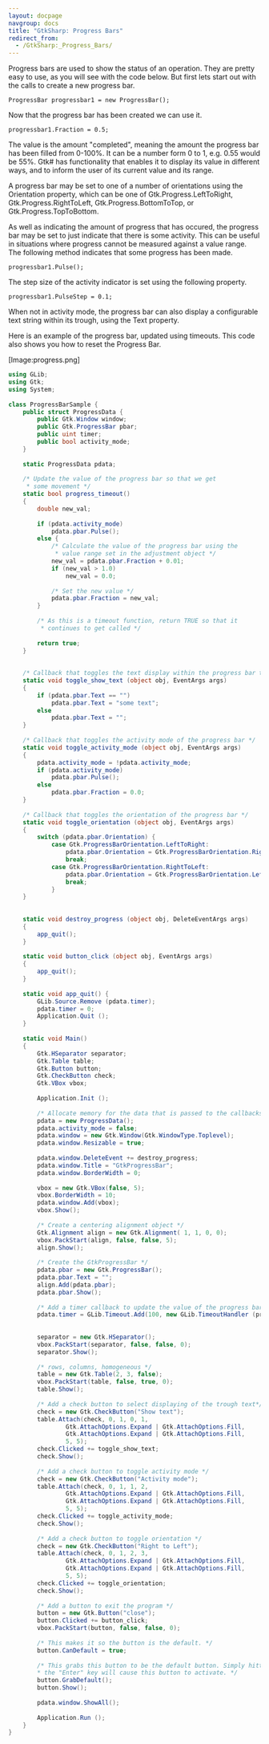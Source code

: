 ```yaml
---
layout: docpage
navgroup: docs
title: "GtkSharp: Progress Bars"
redirect_from:
  - /GtkSharp:_Progress_Bars/
---
```


Progress bars are used to show the status of an operation. They are pretty easy to use, as you will see with the code below. But first lets start out with the calls to create a new progress bar.

    ProgressBar progressbar1 = new ProgressBar();

Now that the progress bar has been created we can use it.

    progressbar1.Fraction = 0.5;

The value is the amount "completed", meaning the amount the progress bar has been filled from 0-100%. It can be a number form 0 to 1, e.g. 0.55 would be 55%. Gtk\# has functionality that enables it to display its value in different ways, and to inform the user of its current value and its range.

A progress bar may be set to one of a number of orientations using the Orientation property, which can be one of Gtk.Progress.LeftToRight, Gtk.Progress.RightToLeft, Gtk.Progress.BottomToTop, or Gtk.Progress.TopToBottom.

As well as indicating the amount of progress that has occured, the progress bar may be set to just indicate that there is some activity. This can be useful in situations where progress cannot be measured against a value range. The following method indicates that some progress has been made.

    progressbar1.Pulse();

The step size of the activity indicator is set using the following property.

    progressbar1.PulseStep = 0.1;

When not in activity mode, the progress bar can also display a configurable text string within its trough, using the Text property.

Here is an example of the progress bar, updated using timeouts. This code also shows you how to reset the Progress Bar.

[Image:progress.png]

``` csharp
using GLib;
using Gtk;
using System;
 
class ProgressBarSample {
    public struct ProgressData {
        public Gtk.Window window;
        public Gtk.ProgressBar pbar;
        public uint timer;
        public bool activity_mode;
    }
 
    static ProgressData pdata;
 
    /* Update the value of the progress bar so that we get
     * some movement */
    static bool progress_timeout()
    {
        double new_val;
 
        if (pdata.activity_mode)
            pdata.pbar.Pulse();
        else {
            /* Calculate the value of the progress bar using the
             * value range set in the adjustment object */
            new_val = pdata.pbar.Fraction + 0.01;
            if (new_val > 1.0)
                new_val = 0.0;
 
            /* Set the new value */
            pdata.pbar.Fraction = new_val;
        }
 
        /* As this is a timeout function, return TRUE so that it
         * continues to get called */
 
        return true;
    }
 
 
    /* Callback that toggles the text display within the progress bar trough */
    static void toggle_show_text (object obj, EventArgs args)
    {
        if (pdata.pbar.Text == "")
            pdata.pbar.Text = "some text";
        else
            pdata.pbar.Text = "";
    }
 
    /* Callback that toggles the activity mode of the progress bar */
    static void toggle_activity_mode (object obj, EventArgs args)
    {
        pdata.activity_mode = !pdata.activity_mode;
        if (pdata.activity_mode)
            pdata.pbar.Pulse();
        else
            pdata.pbar.Fraction = 0.0;
    }
 
    /* Callback that toggles the orientation of the progress bar */
    static void toggle_orientation (object obj, EventArgs args)
    {
        switch (pdata.pbar.Orientation) {
            case Gtk.ProgressBarOrientation.LeftToRight:
                pdata.pbar.Orientation = Gtk.ProgressBarOrientation.RightToLeft;
                break;
            case Gtk.ProgressBarOrientation.RightToLeft:
                pdata.pbar.Orientation = Gtk.ProgressBarOrientation.LeftToRight;
                break;
            }
    }
 
 
    static void destroy_progress (object obj, DeleteEventArgs args)
    {
        app_quit();
    }
 
    static void button_click (object obj, EventArgs args)
    {
        app_quit();
    }
 
    static void app_quit() {
        GLib.Source.Remove (pdata.timer);
        pdata.timer = 0;
        Application.Quit ();
    }
 
    static void Main()
    {
        Gtk.HSeparator separator;
        Gtk.Table table;
        Gtk.Button button;
        Gtk.CheckButton check;
        Gtk.VBox vbox;
 
        Application.Init ();
 
        /* Allocate memory for the data that is passed to the callbacks*/
        pdata = new ProgressData();
        pdata.activity_mode = false;
        pdata.window = new Gtk.Window(Gtk.WindowType.Toplevel);
        pdata.window.Resizable = true;
 
        pdata.window.DeleteEvent += destroy_progress;
        pdata.window.Title = "GtkProgressBar";
        pdata.window.BorderWidth = 0;
 
        vbox = new Gtk.VBox(false, 5);
        vbox.BorderWidth = 10;
        pdata.window.Add(vbox);
        vbox.Show();
 
        /* Create a centering alignment object */
        Gtk.Alignment align = new Gtk.Alignment( 1, 1, 0, 0);
        vbox.PackStart(align, false, false, 5);
        align.Show();
 
        /* Create the GtkProgressBar */
        pdata.pbar = new Gtk.ProgressBar();
        pdata.pbar.Text = "";
        align.Add(pdata.pbar);
        pdata.pbar.Show();
 
        /* Add a timer callback to update the value of the progress bar*/
        pdata.timer = GLib.Timeout.Add(100, new GLib.TimeoutHandler (progress_timeout) );
 
 
        separator = new Gtk.HSeparator();
        vbox.PackStart(separator, false, false, 0);
        separator.Show();
 
        /* rows, columns, homogeneous */
        table = new Gtk.Table(2, 3, false);
        vbox.PackStart(table, false, true, 0);
        table.Show();
 
        /* Add a check button to select displaying of the trough text*/
        check = new Gtk.CheckButton("Show text");
        table.Attach(check, 0, 1, 0, 1, 
                Gtk.AttachOptions.Expand | Gtk.AttachOptions.Fill, 
                Gtk.AttachOptions.Expand | Gtk.AttachOptions.Fill, 
                5, 5);
        check.Clicked += toggle_show_text;
        check.Show();
 
        /* Add a check button to toggle activity mode */
        check = new Gtk.CheckButton("Activity mode");
        table.Attach(check, 0, 1, 1, 2, 
                Gtk.AttachOptions.Expand | Gtk.AttachOptions.Fill, 
                Gtk.AttachOptions.Expand | Gtk.AttachOptions.Fill, 
                5, 5);
        check.Clicked += toggle_activity_mode;
        check.Show();
 
        /* Add a check button to toggle orientation */
        check = new Gtk.CheckButton("Right to Left");
        table.Attach(check, 0, 1, 2, 3, 
                Gtk.AttachOptions.Expand | Gtk.AttachOptions.Fill, 
                Gtk.AttachOptions.Expand | Gtk.AttachOptions.Fill, 
                5, 5);
        check.Clicked += toggle_orientation;
        check.Show();
 
        /* Add a button to exit the program */
        button = new Gtk.Button("close");
        button.Clicked += button_click;
        vbox.PackStart(button, false, false, 0);
 
        /* This makes it so the button is the default. */
        button.CanDefault = true;
 
        /* This grabs this button to be the default button. Simply hitting
        * the "Enter" key will cause this button to activate. */
        button.GrabDefault();
        button.Show();
 
        pdata.window.ShowAll();
 
        Application.Run ();
    }
}
```

